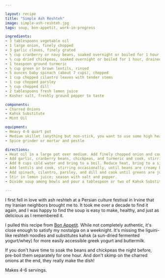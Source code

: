 ```yaml
---

layout: recipe
title: "Simple Ash Reshteh"
image: simple-ash-reshteh.jpg
tags: soup, bon-appetit, work-in-progress

ingredients:
- 3 tablespoons vegetable oil
- 1 large onion, finely chopped
- 3 garlic cloves, finely grated
- ½ cup cranberry or navy beans, soaked overnight or boiled for 1 hour, drained
- ½ cup dried chickpeas, soaked overnight or boiled for 1 hour, drained
- 1 teaspoon ground turmeric
- ½ cup green or brown lentils, rinsed
- 5 ounces baby spinach (about 7 cups), chopped
- 1 cup chopped cilantro leaves with tender stems
- 1 cup chopped parsley
- ½ cup chopped dill
- 2 tablespoons fresh lemon juice
- Kosher salt, freshly ground pepper to taste

components:
- Charred Onions
- Kahsk Substitute
- Mint Oil

equipment:
- Heavy 4-6 quart pot
- Medium skillet (anything but non-stick, you want to use some high heat)
- Spice grinder or mortar and pestle

directions:
- Heat oil in a large pot over medium. Add finely chopped onion and cook, stirring occasionally, until golden brown and soft, 6–8 minutes.
- Add garlic, cranberry beans, chickpeas, and turmeric and cook, stirring, until fragrant, about 2 minutes.
- Add 8 cups cold water and bring to a boil. Reduce heat, bring to a simmer, and cook, stirring occasionally, until beans are halfway cooked (they should still be very al dente), 25–35 minutes.
- Add lentils and cook, stirring occasionally, until beans are creamy but still hold their shape, and lentils are tender, 25–35 minutes (the soup may look a bit thick, but don’t fret; the greens will release liquid when they’re added, thinning the soup out a bit).
- Add spinach, cilantro, parsley, and dill and cook until greens are just wilted and have slightly darkened, 4–6 minutes.
- Stir in lemon juice; season with salt and pepper.
- Divide soup among bowls and pour a tablespoon or two of Kahsk Substitute over soup. Drizzle mint oil over soup, then top with charred onions.

---
```


I first fell in love with ash reshteh at a Persian culture festival in Irvine that my Iranian neighbors brought me to.
It took me over a decade to find it again, and I was happy to find the soup is easy to make, healthy, and just as delicious as I remembered it.

I pulled this recipe from [Bon Appetit](https://www.bonappetit.com/recipe/beans-green-soup-with-yogurt-mint). While not completely authentic, it's close enough to satisfy my nostalgia on a weeknight.
It's missing the liguini-like reshteh noodles and substitutes kahsk (a sun-dried fermented yogurt/whey) for more easily accessible greek yogurt and buttermilk.

If you don't have time to soak the beans and chickpeas the night before, pre-boil them separately for one hour. And don't skimp on the charred onions at the end, they really make the dish!

Makes 4-6 servings.
